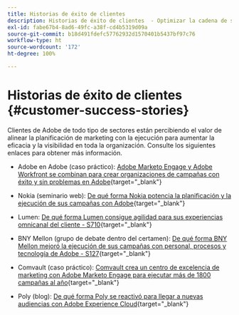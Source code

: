 ```yaml
---
title: Historias de éxito de clientes
description: Historias de éxito de clientes  - Optimizar la cadena de suministro de campañas con Marketo y Workfront
exl-id: fabe67b4-8ad6-49fc-a38f-cd4b5319d09a
source-git-commit: b18d491fdefc57762932d1570401b5437bf97c76
workflow-type: ht
source-wordcount: '172'
ht-degree: 100%

---
```


# Historias de éxito de clientes {#customer-success-stories}

Clientes de Adobe de todo tipo de sectores están percibiendo el valor de alinear la planificación de marketing con la ejecución para aumentar la eficacia y la visibilidad en toda la organización. Consulte los siguientes enlaces para obtener más información.

* Adobe en Adobe (caso práctico): [Adobe Marketo Engage y Adobe Workfront se combinan para crear organizaciones de campañas con éxito y sin problemas en Adobe](https://business.adobe.com/customer-success-stories/adobe-campaign-orchestration-case-study){target="_blank"}

* Nokia (seminario web): [De qué forma Nokia potencia la planificación y la ejecución de sus campañas con Adobe](https://engage.adobe.com/MarWF22Q4WBR-Registration.html){target="_blank"}

* Lumen: [De qué forma Lumen consigue agilidad para sus experiencias omnicanal del cliente - S710](https://business.adobe.com/summit/2022/sessions/how-lumen-drives-agility-for-omnichannel-customer-s710.html){target="_blank"}

* BNY Mellon (grupo de debate dentro del certamen): [De qué forma BNY Mellon mejoró la ejecución de sus campañas con personal, procesos y tecnología de Adobe - S127](https://business.adobe.com/events/experience-makers-live/2022/sessions/how-bny-mellon-improved-campaign-execution-with-pe-s127.html){target="_blank"}

* Comvault (caso práctico): [Comvault crea un centro de excelencia de marketing con Adobe Marketo Engage para ejecutar más de 1800 campañas al año](https://business.adobe.com/customer-success-stories/commvault-case-study){target="_blank"}

* Poly (blog): [De qué forma Poly se reactivó para llegar a nuevas audiencias con Adobe Experience Cloud](https://business.adobe.com/blog/basics/how-poly-shifted-gears-reach-new-audiences-adobe-experience-cloud){target="_blank"}

